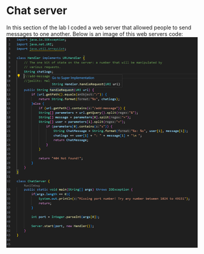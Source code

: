 # Chat server
In this section of the lab I coded a web server that allowed people to send messages to one another. Below is an image of this web servers code:
![test](image_2024-01-30_184831260.png)

